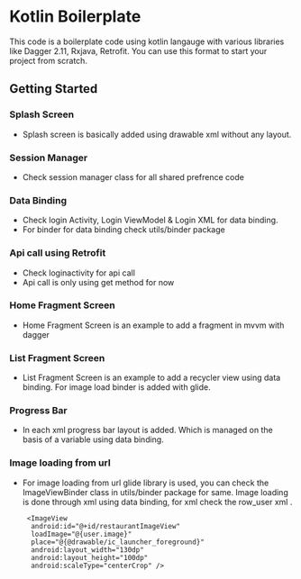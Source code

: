 # Kotlin Boilerplate

This code is a boilerplate code using kotlin langauge with various libraries like Dagger 2.11, Rxjava, Retrofit. You can use this format to start your project from scratch.

## Getting Started

### Splash Screen

- Splash screen is basically added using drawable xml without any layout.


### Session Manager

- Check session manager class for all shared prefrence code

### Data Binding

- Check login Activity, Login ViewModel & Login XML for data binding.
- For binder for data binding check utils/binder package

### Api call using Retrofit

- Check loginactivity for api call
- Api call is only using get method for now 

### Home Fragment Screen

- Home Fragment Screen is an example to add a fragment in mvvm with dagger

### List Fragment Screen

- List Fragment Screen is an example to add a recycler view using data binding. For image load binder is added with glide.

### Progress Bar

- In each xml progress bar layout is added. Which is managed on the basis of a variable using data binding.

### Image loading from url

- For image loading from url glide library is used, you can check the ImageViewBinder class in utils/binder package for same. Image loading is done through xml using data binding, for xml check the row_user xml .

       <ImageView
        android:id="@+id/restaurantImageView"
        loadImage="@{user.image}"
        place="@{@drawable/ic_launcher_foreground}"
        android:layout_width="130dp"
        android:layout_height="100dp"
        android:scaleType="centerCrop" />





